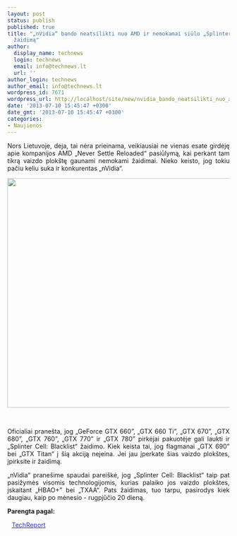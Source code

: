 ```yaml
---
layout: post
status: publish
published: true
title: "„nVidia“ bando neatsilikti nuo AMD ir nemokamai siūlo „Splinter Cell: Blacklist“
  žaidimą"
author:
  display_name: technews
  login: technews
  email: info@technews.lt
  url: ''
author_login: technews
author_email: info@technews.lt
wordpress_id: 7671
wordpress_url: http://localhost/site/new/nvidia_bando_neatsilikti_nuo_amd_ir_nemokamai_siulo_splinter_cell_blacklist_zaidima/
date: '2013-07-10 15:45:47 +0300'
date_gmt: '2013-07-10 15:45:47 +0300'
categories:
- Naujienos
---
```

<p style="text-align:justify">Nors Lietuvoje, deja, tai nėra prieinama, veikiausiai ne vienas esate girdėję apie kompanijos AMD „Never Settle Reloaded“ pasiūlymą, kai perkant tam tikrą vaizdo plokštę gaunami nemokami žaidimai. Nieko keisto, jog tokiu pačiu keliu suka ir konkurentas „nVidia“.</p>
<p style="text-align:center"> <a target="blank" href="http://www.technologijos.lt/upload/image/n/technologijos/it/S-34685/scblacklist.jpg"><img alt="" src="http://www.technologijos.lt/upload/image/n/technologijos/it/S-34685/1-scblacklist.jpg" style="width: 520px;" /></a></p>
<div style="text-align:center"> <strong></strong><br/><em></em></div>
<div style="text-align:justify"><!--[if gte mso 9]><![endif]--></p>
<p><span>Oficialiai pranešta, jog &bdquo;GeForce GTX </span>660&rdquo;, &bdquo;GTX 660 Ti&rdquo;, &bdquo;GTX 670&rdquo;, &bdquo;GTX 680&rdquo;, &bdquo;GTX 760&rdquo;, &bdquo;GTX 770&rdquo; ir &bdquo;GTX 780&rdquo; <span>pirkėjai pakuotėje gali laukti ir &bdquo;Splinter Cell: Blacklist&ldquo; žaidimo. Kiek keista tai, jog flagmanai &bdquo;GTX </span>690&rdquo; bei <span>&bdquo;GTX Titan&ldquo; į šią akciją neįeina. Jei jau įperkate šias vaizdo plokštes, įpirksite ir žaidimą.<br /></span></p>
<p><span>&bdquo;nVidia&ldquo; pranešime spaudai pareiškė, jog &bdquo;Splinter Cell: Blacklist&ldquo; taip pat pasižymės visomis technologijomis, kurias palaiko jos vaizdo plokštes, įskaitant &bdquo;HBAO+&rdquo; bei &bdquo;TXAA&ldquo;. Pats žaidimas, tuo tarpu, pasirodys kiek daugiau, kaip po mėnesio - rugpjūčio </span>20 dieną. </p>
</div>
<p><strong>Parengta pagal:</strong></p>
<p style="margin:0px 0px 0px 10px"><a target="blank" href="http://techreport.com/news/25055/splinter-cell-blacklist-now-bundled-with-geforce-gtx-660-faster-cards"><span style="color:#2E2EFE">TechReport</span></a></p>
